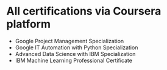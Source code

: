 # All certifications via Coursera platform
- Google Project Management Specialization
- Google IT Automation with Python Specialization
- Advanced Data Science with IBM Specialization
- IBM Machine Learning Professional Certificate

